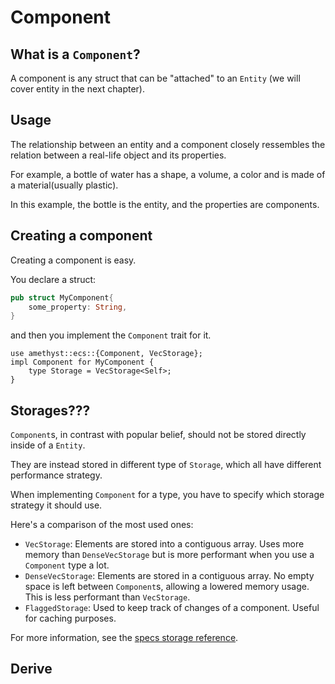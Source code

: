 # Component

## What is a `Component`?

A component is any struct that can be "attached" to an `Entity` (we will cover entity in the next chapter).

## Usage

The relationship between an entity and a component closely ressembles the relation between a real-life object and its properties.

For example, a bottle of water has a shape, a volume, a color and is made of a material(usually plastic).

In this example, the bottle is the entity, and the properties are components.

## Creating a component

Creating a component is easy.

You declare a struct:

```rust
pub struct MyComponent{
    some_property: String,
}
```

and then you implement the `Component` trait for it.

```rust,ignore
use amethyst::ecs::{Component, VecStorage};
impl Component for MyComponent {
    type Storage = VecStorage<Self>;
}
```

## Storages???

`Component`s, in contrast with popular belief, should not be stored directly inside of a `Entity`.

They are instead stored in different type of `Storage`, which all have different performance strategy.

When implementing `Component` for a type, you have to specify which storage strategy it should use.

Here's a comparison of the most used ones:
* `VecStorage`: Elements are stored into a contiguous array. Uses more memory than `DenseVecStorage` but is more performant when you use a `Component` type a lot.
* `DenseVecStorage`: Elements are stored in a contiguous array. No empty space is left between `Component`s, allowing a lowered memory usage.
  This is less performant than `VecStorage`.
* `FlaggedStorage`: Used to keep track of changes of a component. Useful for caching purposes.

For more information, see the [specs storage reference](https://docs.rs/specs/latest/specs/storage/index.html).

## Derive
